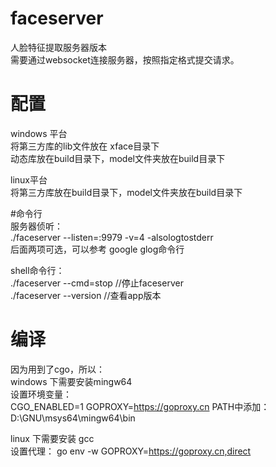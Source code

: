 # faceserver
人脸特征提取服务器版本  
需要通过websocket连接服务器，按照指定格式提交请求。  

# 配置  
windows 平台  
将第三方库的lib文件放在 xface目录下  
动态库放在build目录下，model文件夹放在build目录下  

linux平台  
将第三方库放在build目录下，model文件夹放在build目录下  

#命令行  
服务器侦听：  
./faceserver --listen=:9979 -v=4 -alsologtostderr  
后面两项可选，可以参考 google glog命令行  

shell命令行：  
./faceserver --cmd=stop //停止faceserver  
./faceserver --version //查看app版本  

# 编译  
因为用到了cgo，所以：   
windows 下需要安装mingw64  
设置环境变量：  
CGO_ENABLED=1
GOPROXY=https://goproxy.cn
PATH中添加： D:\GNU\msys64\mingw64\bin


linux 下需要安装 gcc  
设置代理： go env -w GOPROXY=https://goproxy.cn,direct  


